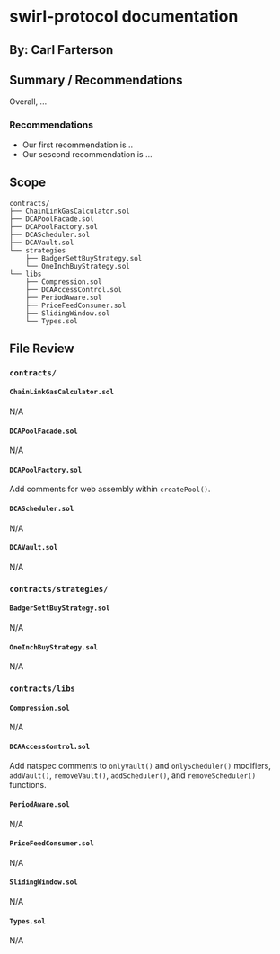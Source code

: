 # swirl-protocol documentation
## By: Carl Farterson

## Summary / Recommendations
Overall, ...

### Recommendations
* Our first recommendation is ..
* Our sescond recommendation is ... 

## Scope
```
contracts/
├── ChainLinkGasCalculator.sol
├── DCAPoolFacade.sol
├── DCAPoolFactory.sol
├── DCAScheduler.sol
├── DCAVault.sol
└── strategies
    ├── BadgerSettBuyStrategy.sol
    └── OneInchBuyStrategy.sol
└── libs
    ├── Compression.sol
    ├── DCAAccessControl.sol
    ├── PeriodAware.sol
    ├── PriceFeedConsumer.sol
    ├── SlidingWindow.sol
    └── Types.sol
```

## File Review
### `contracts/`
#### `ChainLinkGasCalculator.sol`
N/A
#### `DCAPoolFacade.sol`
N/A
#### `DCAPoolFactory.sol`
Add comments for web assembly within `createPool()`.
#### `DCAScheduler.sol`
N/A
#### `DCAVault.sol`
N/A

### `contracts/strategies/`
#### `BadgerSettBuyStrategy.sol`
N/A
#### `OneInchBuyStrategy.sol`
N/A

### `contracts/libs`
#### `Compression.sol`
N/A
#### `DCAAccessControl.sol`
Add natspec comments to `onlyVault()` and `onlyScheduler()` modifiers, `addVault()`, `removeVault()`, `addScheduler()`, and `removeScheduler()` functions. 
#### `PeriodAware.sol`
N/A
#### `PriceFeedConsumer.sol`
N/A
#### `SlidingWindow.sol`
N/A
#### `Types.sol`
N/A
